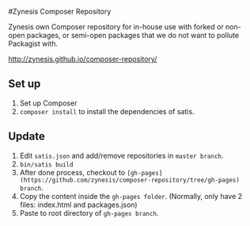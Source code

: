 #Zynesis Composer Repository

Zynesis own Composer repository for in-house use with forked or non-open packages, or semi-open packages that we do not want to pollute Packagist with.

http://zynesis.github.io/composer-repository/

## Set up

1. Set up Composer
1. `composer install` to install the dependencies of satis.

## Update

1. Edit `satis.json` and add/remove repositories in `master branch`.
2. `bin/satis build`
3. After done process, checkout to `[gh-pages](https://github.com/zynesis/composer-repository/tree/gh-pages) branch`.
3. Copy the content inside the `gh-pages folder`. (Normally, only have 2 files: index.html and packages.json)
4. Paste to root directory of `gh-pages branch`.